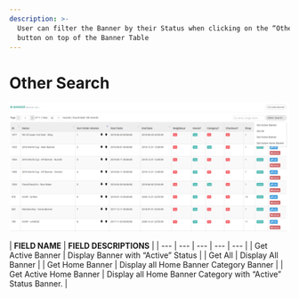 ```yaml
---
description: >-
  User can filter the Banner by their Status when clicking on the “Other Search”
  button on top of the Banner Table
---
```


# Other Search

![](../../../.gitbook/assets/banner-image-8.png)

| **FIELD NAME** | **FIELD DESCRIPTIONS** |
| --- | --- | --- | --- | --- |
| Get Active Banner | Display Banner with “Active” Status |
| Get All | Display All Banner |
| Get Home Banner | Display all Home Banner Category Banner |
| Get Active Home Banner | Display all Home Banner Category with “Active” Status Banner. |

